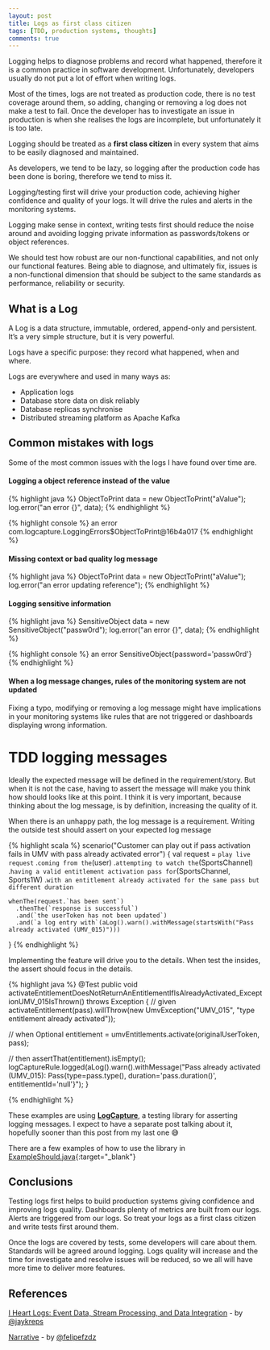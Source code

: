 ```yaml
---
layout: post
title: Logs as first class citizen
tags: [TDD, production systems, thoughts]
comments: true
---
```


Logging helps to diagnose problems and record what happened, therefore it is a common practice in software development. 
Unfortunately, developers usually do not put a lot of effort when writing logs. 

Most of the times, logs are not treated as production code, there is no test coverage around them, so adding, changing or removing a log does not make a test to fail. 
Once the developer has to investigate an issue in production is when she realises the logs are incomplete, but unfortunately it is too late.

Logging should be treated as a **first class citizen** in every system that aims to be easily diagnosed and maintained.

As developers, we tend to be lazy, so logging after the production code has been done is boring, therefore we tend to miss it. 

Logging/testing first will drive your production code, achieving higher confidence and quality of your logs. 
It will drive the rules and alerts in the monitoring systems. 

Logging make sense in context, writing tests first should reduce the noise around and avoiding logging private information as passwords/tokens or object references.
 
We should test how robust are our non-functional capabilities, and not only our functional features. 
Being able to diagnose, and ultimately fix, issues is a non-functional dimension that should be subject to the same standards as performance, reliability or security.

## What is a Log

A Log is a data structure, immutable, ordered, append-only and persistent. It’s a very simple structure, but it is very powerful. 

Logs have a specific purpose: they record what happened, when and where. 

Logs are everywhere and used in many ways as:

- Application logs
- Database store data on disk reliably
- Database replicas synchronise
- Distributed streaming platform as Apache Kafka

## Common mistakes with logs

Some of the most common issues with the logs I have found over time are.

#### Logging a object reference instead of the value

{% highlight java %}
ObjectToPrint data = new ObjectToPrint("aValue");
log.error("an error {}", data);
{% endhighlight %}

{% highlight console %}
an error com.logcapture.LoggingErrors$ObjectToPrint@16b4a017
{% endhighlight %}

#### Missing context or bad quality log message

{% highlight java %}
ObjectToPrint data = new ObjectToPrint("aValue");
log.error("an error updating reference");
{% endhighlight %}

#### Logging sensitive information

{% highlight java %}
SensitiveObject data = new SensitiveObject("passw0rd");
log.error("an error {}", data);
{% endhighlight %}

{% highlight console %}
an error SensitiveObject{password='passw0rd'}
{% endhighlight %}

#### When a log message changes, rules of the monitoring system are not updated

Fixing a typo, modifying or removing a log message might have implications in your monitoring systems like 
rules that are not triggered or dashboards displaying wrong information.

# TDD logging messages 

Ideally the expected message will be defined in the requirement/story. 
But when it is not the case, having to assert the message will make you think how should looks like at this point. 
I think it is very important, because thinking about the log message, is by definition, increasing the quality of it.  

When there is an unhappy path, the log message is a requirement. Writing the outside test should assert on your expected log message

{% highlight scala %}
  scenario("Customer can play out if pass activation fails in UMV with pass already activated error") {
    val request = `play live request`
      .`coming from the`(user)
      .`attempting to watch the`(SportsChannel)
      .`having a valid entitlement activation pass for`(SportsChannel, Sports1W)
      .`with an entitlement already activated for the same pass but different duration`

    whenThe(request.`has been sent`)
      .thenThe(`response is successful`)
      .and(`the userToken has not been updated`)
      .and(`a log entry with`(aLog().warn().withMessage(startsWith("Pass already activated (UMV_015)")))
  }
{% endhighlight %}

Implementing the feature will drive you to the details. When test the insides, the assert should focus in the details.

{% highlight java %}
@Test
public void activateEntitlementDoesNotReturnAnEntitlementIfIsAlreadyActivated_ExceptionUMV_015IsThrown() throws Exception {
  // given
  activateEntitlement(pass).willThrow(new UmvException("UMV_015", "type entitlement already activated"));

  // when
  Optional<Entitlement> entitlement = umvEntitlements.activate(originalUserToken, pass);

  // then
  assertThat(entitlement).isEmpty();
  logCaptureRule.logged(aLog().warn().withMessage("Pass already activated (UMV_015): Pass{type=pass.type(), duration='pass.duration()', entitlementId='null'}");
}

{% endhighlight %}
 
These examples are using [**LogCapture**](https://github.com/mustaine/logcapture), a testing library for asserting logging messages. 
I expect to have a separate post talking about it, hopefully sooner than this post from my last one 😅

There are a few examples of how to use the library in [ExampleShould.java](https://github.com/mustaine/logcapture/blob/master/src/test/java/com/logcapture/example/ExampleShould.java){:target="_blank"}

## Conclusions

Testing logs first helps to build production systems giving confidence and improving logs quality. 
Dashboards plenty of metrics are built from our logs. Alerts are triggered from our logs.
So treat your logs as a first class citizen and write tests first around them.

Once the logs are covered by tests, some developers will care about them. Standards will be agreed around logging. 
Logs quality will increase and the time for investigate and resolve issues will be reduced, so we all will have more time to deliver more features.

## References

[I Heart Logs: Event Data, Stream Processing, and Data Integration](http://shop.oreilly.com/product/0636920034339.do) - by [@jaykreps](https://twitter.com/jaykreps)

[Narrative](https://github.com/felipefzdz/narrative) - by [@felipefzdz](https://twitter.com/felipefzdz)










